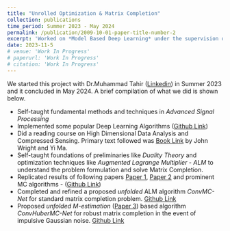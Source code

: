 ```yaml
---
title: "Unrolled Optimization & Matrix Completion"
collection: publications
time_period: Summer 2023 - May 2024
permalink: /publication/2009-10-01-paper-title-number-2
excerpt: 'Worked on *Model Based Deep Learning* under the supervision of Dr.Muhammad Tahir'
date: 2023-11-5
# venue: 'Work In Progress'
# paperurl: 'Work In Progress'
# citation: 'Work In Progress'
---
```

We started this project with Dr.Muhammad Tahir ([Linkedin](https://www.linkedin.com/in/muhammad-tahir-aa421590/?originalSubdomain=pk)) in Summer 2023 and it concluded in May 2024. A brief compilation of what we did is shown below.

- Self-taught fundamental methods and techniques in *Advanced Signal Processing*
- Implemented some popular Deep Learning Algorithms ([Github Link](https://github.com/TalhaAhmed2000/DeepLearning))
- Did a reading course on High Dimensional Data Analysis and Compressed Sensing. Primary text followed was [Book Link](https://book-wright-ma.github.io/Book-WM-20210422.pdf) by John Wright and Yi Ma.
- Self-taught foundations of preliminaries like *Duality Theory* and optimization techniques like *Augmented Lagrange Multiplier - ALM* to understand the problem formulation and solve Matrix Completion.
- Replicated results of following papers [Paper 1](https://ieeexplore.ieee.org/document/9906418), [Paper 2](https://ieeexplore.ieee.org/document/9906418) and prominent MC algorithms - ([Github Link](https://github.com/Talha-Nehal-Undegrad-Study/M-estimation-RMC/tree/main))
- Completed and refined a proposed *unfolded* ALM algorithm *ConvMC-Net* for standard matrix completion problem. [Github Link](https://github.com/TalhaAhmed2000/convmc-net)
- Proposed *unfolded* *M-estimation* ([Paper 3](https://ieeexplore.ieee.org/document/8682657)) based algorithm *ConvHuberMC-Net* for robust matrix completion in the event of impulsive Gaussian noise. [Github Link](https://github.com/Talha-Nehal-Undegrad-Study/ConvHuberMC-Net)
